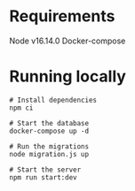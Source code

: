 # Requirements

Node v16.14.0
Docker-compose

# Running locally

```shell
# Install dependencies
npm ci

# Start the database
docker-compose up -d

# Run the migrations
node migration.js up

# Start the server
npm run start:dev
```
